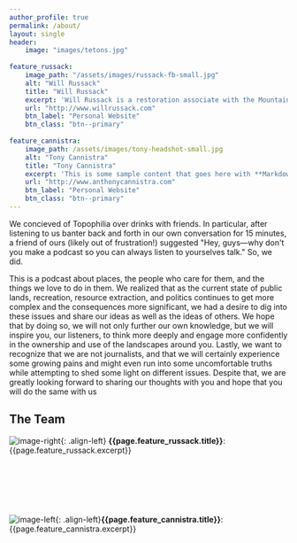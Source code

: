 ```yaml
---
author_profile: true
permalink: /about/
layout: single
header:
    image: "images/tetons.jpg"
    
feature_russack:
    image_path: "/assets/images/russack-fb-small.jpg"
    alt: "Will Russack"
    title: "Will Russack"
    excerpt: 'Will Russack is a restoration associate with the Mountains to Sound Greenway Trust, where he helps improve the health of public lands in the Puget Sound region. He's an avid skier, backpacker, and photographer, and enjoys being dragged to live concerts by Tony. Will received his B.S in Environmental Studies from Tufts University, and his B.F.A in Photography from the School of the Museum of Fine Arts, Boston.
    url: "http://www.willrussack.com"
    btn_label: "Personal Website"
    btn_class: "btn--primary"
    
feature_cannistra:
    image_path: /assets/images/tony-headshot-small.jpg
    alt: "Tony Cannistra"
    title: "Tony Cannistra"
    excerpt: 'This is some sample content that goes here with **Markdown** formatting. Left aligned with `type="left"`'
    url: "http://www.anthonycannistra.com"
    btn_label: "Personal Website"
    btn_class: "btn--primary"
---
```


We concieved of Topophilia over drinks with friends. In particular, after listening to us banter back and forth in our own conversation for 15 minutes, a friend of ours (likely out of frustration!) suggested "Hey, guys––why don't you make a podcast so you can always listen to yourselves talk." So, we did. 

This is a podcast about places, the people who care for them, and the things we love to do in them. We realized that as the current state of public lands, recreation, resource extraction, and politics continues to get more complex and the consequences more significant, we had a desire to dig into these issues and share our ideas as well as the ideas of others. We hope that by doing so, we will not only further our own knowledge, but we will inspire you, our listeners, to think more deeply and engage more confidently in the ownership and use of the landscapes around you. Lastly, we want to recognize that we are not journalists, and that we will certainly experience some growing pains and might even run into some uncomfortable truths while attempting to shed some light on different issues. Despite that, we are greatly looking forward to sharing our thoughts with you and hope that you will do the same with us

## The Team
![image-right]({{page.feature_russack.image_path}}){: .align-left}
**{{page.feature_russack.title}}**: {{page.feature_russack.excerpt}}

<div style="height: 80px"> </div>

![image-left]({{page.feature_cannistra.image_path}}){: .align-left}**{{page.feature_cannistra.title}}**: {{page.feature_cannistra.excerpt}}









